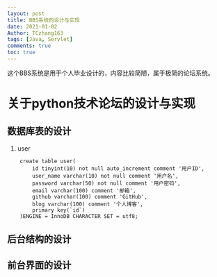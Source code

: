 ```yaml
---
layout: post
title: BBS系统的设计与实现
date: 2021-01-02
Author: TCzhang163
tags: [Java, Servlet]
comments: true
toc: true
---
```


这个BBS系统是用于个人毕业设计的，内容比较简陋，属于极简的论坛系统。



<!-- more -->

# 关于python技术论坛的设计与实现

## 数据库表的设计

1. user

```mysql
	create table user(
		id tinyint(10) not null auto_increment comment '用户ID',
		user_name varchar(10) not null comment '用户名',
		password varchar(50) not null comment '用户密码',
		email varchar(100) comment '邮箱',
		github varchar(100) comment 'GitHub',
		blog varchar(100) comment '个人博客',
		primary key(`id`)
	)ENGINE = InnoDB CHARACTER SET = utf8;
```

## 后台结构的设计


## 前台界面的设计
